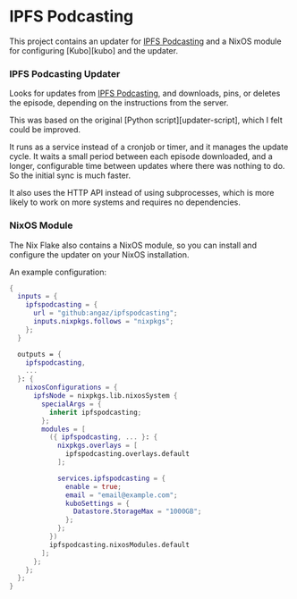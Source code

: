 # IPFS Podcasting

This project contains an updater for [IPFS Podcasting][ipfspodcasting] and a
NixOS module for configuring [Kubo][kubo] and the updater.

### IPFS Podcasting Updater

Looks for updates from [IPFS Podcasting][ipfspodcasting], and downloads, pins,
or deletes the episode, depending on the instructions from the server.

This was based on the original [Python script][updater-script], which I felt
could be improved.

It runs as a service instead of a cronjob or timer, and it manages the update
cycle. It waits a small period between each episode downloaded, and a longer,
configurable time between updates where there was nothing to do. So the initial
sync is much faster.

It also uses the HTTP API instead of using subprocesses, which is more likely
to work on more systems and requires no dependencies.

### NixOS Module

The Nix Flake also contains a NixOS module, so you can install and configure
the updater on your NixOS installation.

An example configuration:

```nix
{
  inputs = {
    ipfspodcasting = {
      url = "github:angaz/ipfspodcasting";
      inputs.nixpkgs.follows = "nixpkgs";
    };
  }

  outputs = {
    ipfspodcasting,
    ...
  }: {
    nixosConfigurations = {
      ipfsNode = nixpkgs.lib.nixosSystem {
        specialArgs = {
          inherit ipfspodcasting;
        };
        modules = [
          ({ ipfspodcasting, ... }: {
            nixpkgs.overlays = [
              ipfspodcasting.overlays.default
            ];

            services.ipfspodcasting = {
              enable = true;
              email = "email@example.com";
              kuboSettings = {
                Datastore.StorageMax = "1000GB";
              };
            };
          })
          ipfspodcasting.nixosModules.default
        ];
      };
    };
  };
}
```

[ipfspodcasting]: https://ipfspodcasting.net
[upfster-script]: https://github.com/Cameron-IPFSPodcasting/podcastnode-Python/blob/main/ipfspodcastnode.py

